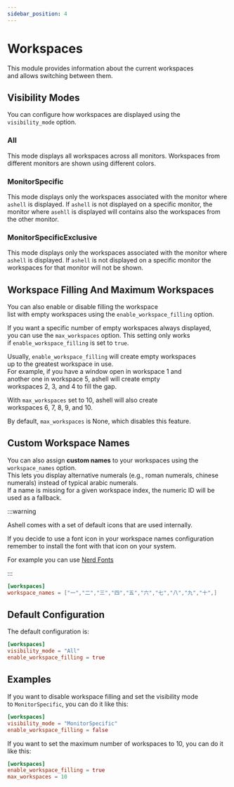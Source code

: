 ```yaml
---
sidebar_position: 4
---
```


# Workspaces

This module provides information about the current workspaces  
and allows switching between them.

## Visibility Modes

You can configure how workspaces are displayed using the `visibility_mode` option.

### All

This mode displays all workspaces across all monitors. Workspaces from different
monitors are shown using different colors.

### MonitorSpecific

This mode displays only the workspaces associated with the monitor
where `ashell` is displayed.
If `ashell` is not displayed on a specific monitor, the monitor
where `asehll` is displayed will contains also the workspaces
from the other monitor.

### MonitorSpecificExclusive

This mode displays only the workspaces associated with the monitor
where `ashell` is displayed.
If `ashell` is not displayed on a specific monitor the workspaces for that monitor
will not be shown.

## Workspace Filling And Maximum Workspaces

You can also enable or disable filling the workspace  
list with empty workspaces using the `enable_workspace_filling` option.

If you want a specific number of empty workspaces always displayed,  
you can use the `max_workspaces` option. This setting only works  
if `enable_workspace_filling` is set to `true`.

Usually, `enable_workspace_filling` will create empty workspaces  
up to the greatest workspace in use.  
For example, if you have a window open in workspace 1 and  
another one in workspace 5, ashell will create empty  
workspaces 2, 3, and 4 to fill the gap.

With `max_workspaces` set to 10, ashell will also create  
workspaces 6, 7, 8, 9, and 10.

By default, `max_workspaces` is None, which disables this feature.

## Custom Workspace Names

You can also assign **custom names** to your workspaces using
the `workspace_names` option.  
This lets you display alternative numerals (e.g., roman numerals, chinese numerals)
instead of typical arabic numerals.  
If a name is missing for a given workspace index, the numeric ID will be used
as a fallback.

:::warning

Ashell comes with a set of default icons that are used internally.

If you decide to use a font icon in your workspace names configuration remember
to install the font with that icon on your system.

For example you can use [Nerd Fonts](https://www.nerdfonts.com/)

:::

```toml
[workspaces]
workspace_names = ["一","二","三","四","五","六","七","八","九","十",]

```

## Default Configuration

The default configuration is:

```toml
[workspaces]
visibility_mode = "All"
enable_workspace_filling = true
```

## Examples

If you want to disable workspace filling and set the visibility mode  
to `MonitorSpecific`, you can do it like this:

```toml
[workspaces]
visibility_mode = "MonitorSpecific"
enable_workspace_filling = false
```

If you want to set the maximum number of workspaces to 10, you can do it like this:

```toml
[workspaces]
enable_workspace_filling = true
max_workspaces = 10
```
